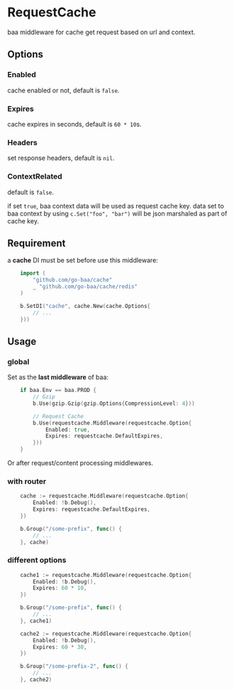 # RequestCache
baa middleware for cache get request based on url and context.

## Options

### Enabled

cache enabled or not, default is `false`.

### Expires

cache expires in seconds, default is `60 * 10`s.

### Headers

set response headers, default is `nil`.

### ContextRelated

default is `false`.

if set `true`, baa context data will be used as request cache key.
data set to baa context by using `c.Set("foo", "bar")` will be json marshaled as part of cache key.

## Requirement

a **cache** DI must be set before use this middleware:

```go
	import (
		"github.com/go-baa/cache"
		_ "github.com/go-baa/cache/redis"
	)

	b.SetDI("cache", cache.New(cache.Options{
		// ...
	}))
```

## Usage

### global
Set as the **last middleware** of baa:
```go
	if baa.Env == baa.PROD {
		// Gzip
		b.Use(gzip.Gzip(gzip.Options{CompressionLevel: 4}))

		// Request Cache
		b.Use(requestcache.Middleware(requestcache.Option{
			Enabled: true,
			Expires: requestcache.DefaultExpires,
		}))
	}
```
Or after request/content processing middlewares.

### with router

```go
	cache := requestcache.Middleware(requestcache.Option{
		Enabled: !b.Debug(),
		Expires: requestcache.DefaultExpires,
	})

	b.Group("/some-prefix", func() {
		// ...
	}, cache)
```

### different options

```go
	cache1 := requestcache.Middleware(requestcache.Option{
		Enabled: !b.Debug(),
		Expires: 60 * 10,
	})

	b.Group("/some-prefix", func() {
		// ...
	}, cache1)

	cache2 := requestcache.Middleware(requestcache.Option{
		Enabled: !b.Debug(),
		Expires: 60 * 30,
	})

	b.Group("/some-prefix-2", func() {
		// ...
	}, cache2)
```